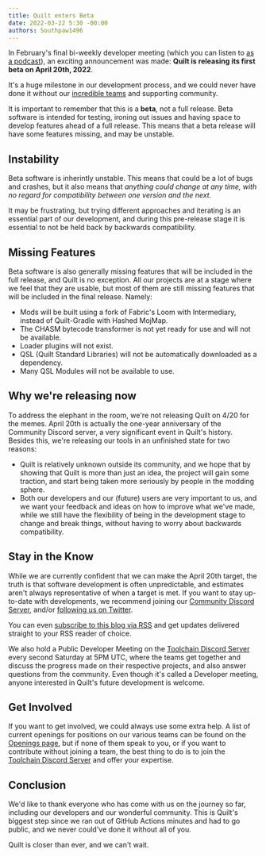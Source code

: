 ```yaml
---
title: Quilt enters Beta
date: 2022-03-22 5:30 -00:00
authors: Southpaw1496
---
```

In February's final bi-weekly developer meeting (which you can listen to [as a podcast](https://anchor.fm/quiltmc-dev-meetings)), an exciting announcement was made: **Quilt is releasing its first beta on April 20th, 2022**.

<!-- MORE -->

It's a huge milestone in our development process, and we could never have done it without our [incredible teams](https://quiltmc.org/about/teams/) and supporting community.

It is important to remember that this is a **beta**, not a full release. Beta software is intended for testing, ironing out issues and having space to develop features ahead of a full release. This means that a beta release will have some features missing, and may be unstable.

## Instability


Beta software is inherintly unstable. This means that could be a lot of bugs and crashes, but it also means that *anything could change at any time, with no regard for compatibility between one version and the next.*

It may be frustrating, but trying different approaches and iterating is an essential part of our development, and during this pre-release stage it is essential to not be held back by backwards compatibility.

## Missing Features

Beta software is also generally missing features that will be included in the full release, and Quilt is no exception. All our projects are at a stage where we feel that they are usable, but most of them are still missing features that will be included in the final release. Namely:
- Mods will be built using a fork of Fabric's Loom with Intermediary, instead of Quilt-Gradle with Hashed MojMap.
- The CHASM bytecode transformer is not yet ready for use and will not be available.
- Loader plugins will not exist.
- QSL (Quilt Standard Libraries) will not be automatically downloaded as a dependency.
- Many QSL Modules will not be available to use.

## Why we're releasing now

To address the elephant in the room, we're not releasing Quilt on 4/20 for the memes. April 20th is actually the one-year anniversary of the Community Discord server, a very significant event in Quilt's history. Besides this, we're releasing our tools in an unfinished state for two reasons: 
- Quilt is relatively unknown outside its community, and we hope that by showing that Quilt is more than just an idea, the project will gain some traction, and start being taken more seriously by people in the modding sphere.
- Both our developers and our (future) users are very important to us, and we want your feedback and ideas on how to improve what we've made, while we still have the flexibility of being in the development stage to change and break things, without having to worry about backwards compatibility.

## Stay in the Know

While we are currently confident that we can make the April 20th target, the truth is that software development is often unpredictable, and estimates aren't always representative of when a target is met. If you want to stay up-to-date with developments, we recommend joining our [Community Discord Server](https://discord.quiltmc.org), and/or [following us on Twitter](https://twitter.com/Quilt_MC).

You can even [subscribe to this blog via RSS](https://quiltmc.org/feed.xml) and get updates delivered straight to your RSS reader of choice.

We also hold a Public Developer Meeting on the [Toolchain Discord Server](https://discord.quiltmc.org) every second Saturday at 5PM UTC, where the teams get together and discuss the progress made on their respective projects, and also answer questions from the community. Even though it's called a Developer meeting, anyone interested in Quilt's future development is welcome.

## Get Involved

If you want to get involved, we could always use some extra help. A list of current openings for positions on our various teams can be found on the [Openings page]("/openings"), but if none of them speak to you, or if you want to contribute without joining a team, the best thing to do is to join the [Toolchain Discord Server](https://discord.quiltmc.org/toolchain) and offer your expertise.



## Conclusion
We'd like to thank everyone who has come with us on the journey so far, including our developers and our wonderful community. This is Quilt's biggest step since we ran out of GitHub Actions minutes and had to go public, and we never could've done it without all of you. 

Quilt is closer than ever, and we can't wait.
